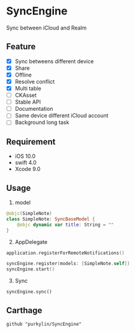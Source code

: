# SyncEngine
Sync between iCloud and Realm

## Feature

- [x] Sync betweens different device
- [x] Share
- [x] Offline
- [x] Resolve conflict
- [x] Multi table
- [ ] CKAsset
- [ ] Stable API
- [ ] Documentation
- [ ] Same device different iCloud account
- [ ] Background long task

## Requirement
* iOS 10.0
* swift 4.0
* Xcode 9.0

## Usage
1. model
```swift
@objc(SimpleNote)
class SimpleNote: SyncBaseModel {
    @objc dynamic var title: String = ""
}
```

2. AppDelegate
```swift
application.registerForRemoteNotifications()

syncEngine.register(models: [SimpleNote.self])
syncEngine.start()
```

3. Sync
```
syncEngine.sync()
```

## Carthage
`github "purkylin/SyncEngine"`
